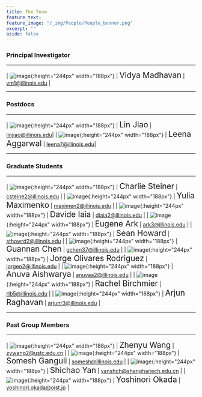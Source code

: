```yaml
---
title: The Team
feature_text:
feature_image: "/_img/People/People_banner.png"
excerpt: ""
aside: false
---
```


### Principal Investigator
---

| ![image](/_img/People/Vidya.png "Vidya Madhavan"){:height="244px" width="188px"} |  <span style="font-size:1.5em">Vidya Madhavan</span> | <vm1@illinois.edu> |

---

### Postdocs
---

| ![image](/_img/People/Lin.jpg "Lin Jiao"){:height="244px" width="188px"} |  <span style="font-size:1.5em">Lin Jiao</span> | <linjiao@illinois.edu>|
| ![image](/_img/People/Leena.png "Leena Aggarwal"){:height="244px" width="188px"} |  <span style="font-size:1.5em">Leena Aggarwal</span> | <leena7@illinois.edu>|

---

### Graduate Students

---

| ![image](/_img/People/Charlie.jpg "Charlie Steiner"){:height="244px" width="188px"} |  <span style="font-size:1.5em">Charlie Steiner</span> | <csteine2@illinois.edu> |
| ![image](/_img/People/Yulia.jpg "Yulia Maximenko"){:height="244px" width="188px"} |  <span style="font-size:1.5em">Yulia Maximenko</span> | <maximen2@illinois.edu> |
| ![image](/_img/People/Davide.jpg "Davide Iaia"){:height="244px" width="188px"} |  <span style="font-size:1.5em">Davide Iaia</span> | <diaia2@illinois.edu> |
| ![image](/_img/People/Eugene.jpg "Eugene Ark"){:height="244px" width="188px"} |  <span style="font-size:1.5em">Eugene Ark</span> | <ark3@illinois.edu> |
| ![image](/_img/People/Sean.jpg "Sean Howard"){:height="244px" width="188px"} |  <span style="font-size:1.5em">Sean Howard</span> | <sthowrd2@illinois.edu> |
| ![image](/_img/People/Guannan.jpg "Guannan Chen"){:height="244px" width="188px"} |  <span style="font-size:1.5em">Guannan Chen</span> | <gchen37@illinois.edu> |
| ![image](/_img/People/Jorge.jpg "Jorge Olivare Rodriguez"){:height="244px" width="188px"} |  <span style="font-size:1.5em">Jorge Olivares Rodriguez</span> | <jorgeo2@illinois.edu> |
| ![image](/_img/People/Anuva.jpg "Anuva Aishwarya"){:height="244px" width="188px"} |  <span style="font-size:1.5em">Anuva Aishwarya</span> | <anuvaa2@illinois.edu> |
| ![image](/_img/People/Rachel.jpg "Rachel Birchmier"){:height="244px" width="188px"} |  <span style="font-size:1.5em">Rachel Birchmier</span> | <rlb5@illinois.edu> |
| ![image](/_img/People/Arjun.png "Arjun Raghavan"){:height="244px" width="188px"} |  <span style="font-size:1.5em">Arjun Raghavan</span> | <arjunr3@illinois.edu> |

---

### Past Group Members

---

| ![image](/_img/People/Zhenyu.jpg "Zhenyu Wang"){:height="244px" width="188px"} |  <span style="font-size:1.5em">Zhenyu Wang</span> | <zywang2@ustc.edu.cn> |
| ![image](/_img/People/Somesh.jpg "Somesh Ganguli"){:height="244px" width="188px"} |  <span style="font-size:1.5em">Somesh Ganguli</span> | <somesh@illinois.edu> |
| ![image](/_img/People/Shichao.jpg "Shichao Yan"){:height="244px" width="188px"} |  <span style="font-size:1.5em">Shichao Yan</span> | <yanshch@shanghaitech.edu.cn> |
| ![image](/_img/People/Yoshi.jpg "Yoshinori Okada"){:height="244px" width="188px"} |  <span style="font-size:1.5em">Yoshinori Okada</span> | <yoshinori.okada@oist.jp> |
